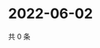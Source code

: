 # 2022-06-02

共 0 条

<!-- BEGIN WEIBO -->
<!-- 最后更新时间 Thu Jun 02 2022 08:33:39 GMT+0800 (China Standard Time) -->

<!-- END WEIBO -->
